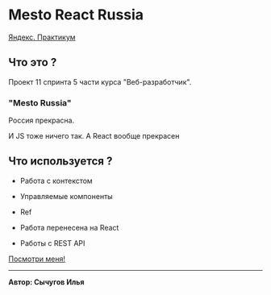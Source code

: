 # Mesto React Russia
[Яндекс. Практикум](https://praktikum.yandex.ru)

## Что это ?
Проект 11 спринта 5 части курса "Веб-разработчик".

### "Mesto Russia"
Россия прекрасна.

И JS тоже ничего так. А React вообще прекрасен

## Что используется ?

* Работа с контекстом

* Управляемые компоненты

* Ref

* Работа перенесена на React

* Работы с REST API

[Посмотри меня!](https://ilyasy.github.io/mesto-react/) 

-----
**Автор: Сычугов Илья**